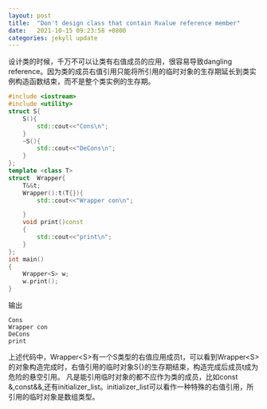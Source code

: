 ```yaml
---
layout: post
title:  "Don't design class that contain Rvalue reference member"
date:   2021-10-15 09:23:58 +0800
categories: jekyll update
---
```

设计类的时候，千万不可以让类有右值成员的应用，很容易导致dangling reference。因为类的成员右值引用只能将所引用的临时对象的生存期延长到类实例构造函数结束，而不是整个类实例的生存期。

```cpp
#include <iostream>
#include <utility>
struct S{
    S(){
        std::cout<<"Cons\n";
    }
    ~S(){
        std::cout<<"DeCons\n";
    }
};
template <class T>
struct  Wrapper{
    T&&t;
    Wrapper():t(T{}){
        std::cout<<"Wrapper con\n";

    }
    void print()const
    {
        std::cout<<"print\n";
    }
};
int main()
{
    Wrapper<S> w;
    w.print();
}
```
输出
```
Cons
Wrapper con
DeCons
print
```
上述代码中，Wrapper\<S>有一个S类型的右值应用成员t，可以看到Wrapper\<S>的对象构造完成时，右值引用的临时对象S{}的生存期结束，构造完成后成员t成为危险的悬空引用。
凡是能引用临时对象的都不应作为类的成员，比如const &,const&&,还有initializer_list。initializer_list可以看作一种特殊的右值引用，所引用的临时对象是数组类型。
